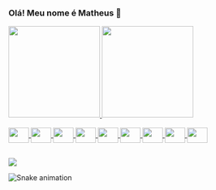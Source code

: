 ### Olá! Meu nome é Matheus 👋

<div>
  <a href="https://github.com/MatheusAugustoBarbieri">
  <img height="180em" src="https://github-readme-stats.vercel.app/api?username=MatheusAugustoBarbieri&show_icons=true&theme=vue-dark&include_all_commits=true&count_private=true"/>
  <img height="180em" src="https://github-readme-stats.vercel.app/api/top-langs/?username=MatheusAugustoBarbieri&layout=compact&langs_count=7&theme=vue-dark"/>
</div>
  <div style="display: inline_block"><br>
  <img align="center" height="30" width="40" src="https://cdn.jsdelivr.net/gh/devicons/devicon/icons/vuejs/vuejs-original.svg">
    <img align="center"  height="30" width="40" src="https://cdn.jsdelivr.net/gh/devicons/devicon/icons/nuxtjs/nuxtjs-original.svg">
    <img align="center"  height="30" width="40" src="https://cdn.jsdelivr.net/gh/devicons/devicon/icons/mysql/mysql-original.svg">
    <img align="center"  height="30" width="40" src="https://cdn.jsdelivr.net/gh/devicons/devicon/icons/tailwindcss/tailwindcss-plain.svg">
    <img align="center"  height="30" width="40" src="https://cdn.jsdelivr.net/gh/devicons/devicon/icons/laravel/laravel-plain.svg">
  <img align="center"  height="30" width="40" src="https://cdn.jsdelivr.net/gh/devicons/devicon/icons/javascript/javascript-original.svg">
  <img align="center"  height="30" width="40" src="https://cdn.jsdelivr.net/gh/devicons/devicon/icons/sass/sass-original.svg">
  <img align="center"  height="30" width="40" src="https://cdn.jsdelivr.net/gh/devicons/devicon/icons/webpack/webpack-original.svg">
    <img align="center"  height="30" width="40" src="https://cdn.jsdelivr.net/gh/devicons/devicon/icons/nodejs/nodejs-original.svg">
    
</div>
  
   ##
 
<div> 
  <a href="https://www.linkedin.com/in/matheus-a-barbieri/" target="_blank"><img src="https://img.shields.io/badge/-LinkedIn-%230077B5?style=for-the-badge&logo=linkedin&logoColor=white" target="_blank"></a> 

![Snake animation](https://github.com/MatheusAugustoBarbieri/MatheusAugustoBarbieri/blob/output/github-contribution-grid-snake.svg)

